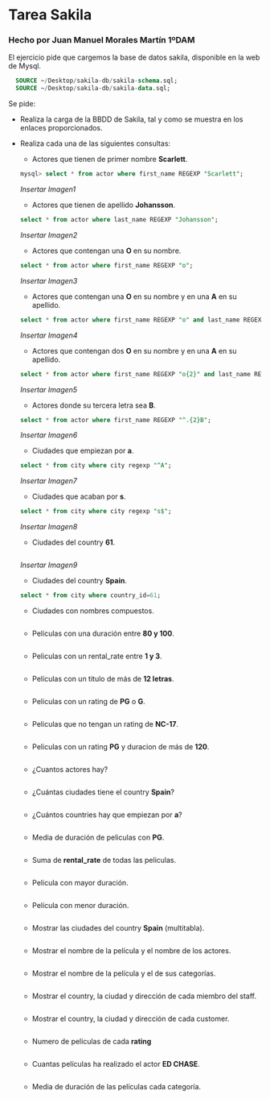 # Tarea Sakila  

### Hecho por Juan Manuel Morales Martín 1ºDAM  

El ejercicio pide que cargemos la base de datos sakila, disponible en la web de Mysql.

```sql
  SOURCE ~/Desktop/sakila-db/sakila-schema.sql;
  SOURCE ~/Desktop/sakila-db/sakila-data.sql;
```


Se pide:
- Realiza la carga de la BBDD de Sakila, tal y como se muestra en los enlaces proporcionados.
- Realiza cada una de las siguientes consultas:
    - Actores que tienen de primer nombre __Scarlett__.
    ```sql
    mysql> select * from actor where first_name REGEXP "Scarlett";   
    ```
    *Insertar Imagen1*
    - Actores que tienen de apellido __Johansson__.
    ```sql
    select * from actor where last_name REGEXP "Johansson";
    ```
    *Insertar Imagen2*
    - Actores que contengan una __O__ en su nombre.
    
    ```sql
    select * from actor where first_name REGEXP "o";
    ```
    *Insertar Imagen3*
    - Actores que contengan una __O__ en su nombre y en una __A__ en su apellido.
    ```sql
    select * from actor where first_name REGEXP "o" and last_name REGEXP "A";
     ```
     *Insertar Imagen4*
    - Actores que contengan dos __O__ en su nombre y en una __A__ en su apellido.
    ```sql
    select * from actor where first_name REGEXP "o{2}" and last_name REGEXP "A";
    ```
    *Insertar Imagen5*
    - Actores donde su tercera letra sea __B__.
    ```sql
    select * from actor where first_name REGEXP "^.{2}B";
    ```
    *Insertar Imagen6*
    - Ciudades que empiezan por __a__.
    ```sql
    select * from city where city regexp "^A";
    ```
    *Insertar Imagen7*
    - Ciudades que acaban por __s__.
    ```sql
    select * from city where city regexp "s$";
    ```
     *Insertar Imagen8*
    - Ciudades del country __61__.
    ```sql
    ```
    *Insertar Imagen9*
    - Ciudades del country __Spain__.
    ```sql
    select * from city where country_id=61;
    ```
    - Ciudades con nombres compuestos.
    ```sql
    ```
    - Películas con una duración entre __80 y 100__.
    ```sql
    ```
    - Peliculas con un rental_rate entre __1 y 3__.
    ```sql
    ```
    - Películas con un titulo de más de __12 letras__.
    ```sql
    ```
    - Peliculas con un rating de __PG__ o __G__.
    ```sql
    ```
    - Peliculas que no tengan un rating de __NC-17__.
    ```sql
    ```
    - Peliculas con un rating __PG__ y duracion de más de __120__.
    ```sql
    ```
    - ¿Cuantos actores hay?
    ```sql
    ```
    - ¿Cuántas ciudades tiene el country __Spain__?
    ```sql
    ```
    - ¿Cuántos countries hay que empiezan por __a__?
    ```sql
    ```
    - Media de duración de peliculas con __PG__.
    ```sql
    ```
    - Suma de __rental_rate__ de todas las peliculas.
    ```sql
    ```
    - Pelicula con mayor duración.
    ```sql
    ```
    - Película con menor duración.
    ```sql
    ```
    - Mostrar las ciudades del country __Spain__ (multitabla).
    ```sql
    ```
    - Mostrar el nombre de la película y el nombre de los actores.
    ```sql
    ```
    - Mostrar el nombre de la película y el de sus categorías.
    ```sql
    ```
    - Mostrar el country, la ciudad y dirección de cada miembro del staff.
    ```sql
    ```
    - Mostrar el country, la ciudad y dirección de cada customer.
    ```sql
    ```
    - Numero de películas de cada __rating__
    ```sql
    ```
    - Cuantas películas ha realizado el actor __ED CHASE__.
    ```sql
    ```
    - Media de duración de las películas cada categoría.
    ```sql
    ```
